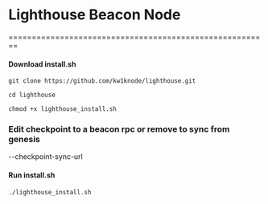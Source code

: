 # Lighthouse Beacon Node


========================================================
#### **Download install.sh**
`git clone https://github.com/kw1knode/lighthouse.git`

`cd lighthouse`

`chmod +x lighthouse_install.sh`

### **Edit checkpoint to a beacon rpc or remove to sync from genesis** ###

--checkpoint-sync-url

#### **Run install.sh**
`./lighthouse_install.sh`
